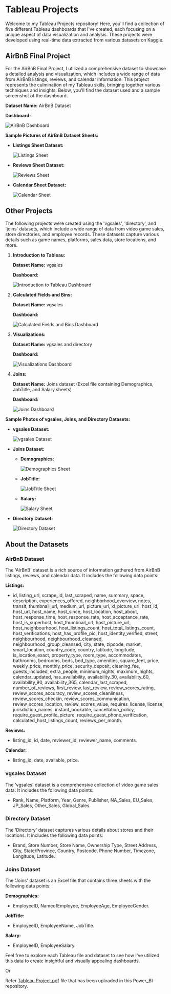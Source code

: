 # Tableau Projects

Welcome to my Tableau Projects repository! Here, you'll find a collection of five different Tableau dashboards that I've created, each focusing on a unique aspect of data visualization and analysis. These projects were developed using real-time data extracted from various datasets on Kaggle.

## AirBnB Final Project

For the AirBnB Final Project, I utilized a comprehensive dataset to showcase a detailed analysis and visualization, which includes a wide range of data from AirBnB listings, reviews, and calendar information. This project represents the culmination of my Tableau skills, bringing together various techniques and insights. Below, you'll find the dataset used and a sample screenshot of the dashboard.

**Dataset Name:** AirBnB Dataset

**Dashboard:**

![AirBnB Dashboard](https://github.com/bhuvanesh2235/Tableau/blob/main/Images/AirBnB%20Final%20Project.png)

**Sample Pictures of AirBnB Dataset Sheets:**

- **Listings Sheet Dataset:**

  ![Listings Sheet](https://github.com/bhuvanesh2235/Tableau/blob/main/Images/Listings%20Sheet%20Dataset.png)

- **Reviews Sheet Dataset:**

  ![Reviews Sheet](https://github.com/bhuvanesh2235/Tableau/blob/main/Images/Reviews%20Sheet%20Dataset.png)

- **Calendar Sheet Dataset:**

  ![Calendar Sheet](https://github.com/bhuvanesh2235/Tableau/blob/main/Images/Calendar%20Sheet%20Dataset.png)

## Other Projects

The following projects were created using the 'vgsales', 'directory', and 'joins' datasets, which include a wide range of data from video game sales, store directories, and employee records. These datasets capture various details such as game names, platforms, sales data, store locations, and more.

1. **Introduction to Tableau:**

   **Dataset Name:** vgsales  

   **Dashboard:**

   ![Introduction to Tableau Dashboard](https://github.com/bhuvanesh2235/Tableau/blob/main/Images/Introduction%20to%20Tableau%20.png)

2. **Calculated Fields and Bins:**

   **Dataset Name:** vgsales  

   **Dashboard:**

   ![Calculated Fields and Bins Dashboard](https://github.com/bhuvanesh2235/Tableau/blob/main/Images/Calculated%20Fields%20and%20Bins%20.png)

3. **Visualizations:**

   **Dataset Name:** vgsales and directory  

   **Dashboard:**

   ![Visualizations Dashboard](https://github.com/bhuvanesh2235/Tableau/blob/main/Images/Visualizations.png)

4. **Joins:**

   **Dataset Name:** Joins dataset (Excel file containing Demographics, JobTitle, and Salary sheets)  

   **Dashboard:**

   ![Joins Dashboard](https://github.com/bhuvanesh2235/Tableau/blob/main/Images/Joins%20.png)

**Sample Photos of vgsales, Joins, and Directory Datasets:**

- **vgsales Dataset:**

  ![vgsales Dataset](https://github.com/bhuvanesh2235/Tableau/blob/main/Images/Vgsales%20Dataset.png)

- **Joins Dataset:**

  - **Demographics:**

    ![Demographics Sheet](https://github.com/bhuvanesh2235/Tableau/blob/main/Images/Demographics%20Sheet%20Dataset.png)

  - **JobTitle:**

    ![JobTitle Sheet](https://github.com/bhuvanesh2235/Tableau/blob/main/Images/JobTitle%20Sheet%20Dataset.png)

  - **Salary:**

    ![Salary Sheet](https://github.com/bhuvanesh2235/Tableau/blob/main/Images/Salary%20Sheet%20Dataset.png)

- **Directory Dataset:**

  ![Directory Dataset](https://github.com/bhuvanesh2235/Tableau/blob/main/Images/Directory%20Dataset.png)

## About the Datasets

### AirBnB Dataset

The 'AirBnB' dataset is a rich source of information gathered from AirBnB listings, reviews, and calendar data. It includes the following data points:

**Listings:**
- id, listing_url, scrape_id, last_scraped, name, summary, space, description, experiences_offered, neighborhood_overview, notes, transit, thumbnail_url, medium_url, picture_url, xl_picture_url, host_id, host_url, host_name, host_since, host_location, host_about, host_response_time, host_response_rate, host_acceptance_rate, host_is_superhost, host_thumbnail_url, host_picture_url, host_neighbourhood, host_listings_count, host_total_listings_count, host_verifications, host_has_profile_pic, host_identity_verified, street, neighbourhood, neighbourhood_cleansed, neighbourhood_group_cleansed, city, state, zipcode, market, smart_location, country_code, country, latitude, longitude, is_location_exact, property_type, room_type, accommodates, bathrooms, bedrooms, beds, bed_type, amenities, square_feet, price, weekly_price, monthly_price, security_deposit, cleaning_fee, guests_included, extra_people, minimum_nights, maximum_nights, calendar_updated, has_availability, availability_30, availability_60, availability_90, availability_365, calendar_last_scraped, number_of_reviews, first_review, last_review, review_scores_rating, review_scores_accuracy, review_scores_cleanliness, review_scores_checkin, review_scores_communication, review_scores_location, review_scores_value, requires_license, license, jurisdiction_names, instant_bookable, cancellation_policy, require_guest_profile_picture, require_guest_phone_verification, calculated_host_listings_count, reviews_per_month.

**Reviews:**
- listing_id, id, date, reviewer_id, reviewer_name, comments.

**Calendar:**
- listing_id, date, available, price.

### vgsales Dataset

The 'vgsales' dataset is a comprehensive collection of video game sales data. It includes the following data points:

- Rank, Name, Platform, Year, Genre, Publisher, NA_Sales, EU_Sales, JP_Sales, Other_Sales, Global_Sales.

### Directory Dataset

The 'Directory' dataset captures various details about stores and their locations. It includes the following data points:

- Brand, Store Number, Store Name, Ownership Type, Street Address, City, State/Province, Country, Postcode, Phone Number, Timezone, Longitude, Latitude.

### Joins Dataset

The 'Joins' dataset is an Excel file that contains three sheets with the following data points:

**Demographics:**
- EmployeeID, NameofEmployee, EmployeeAge, EmployeeGender.

**JobTitle:**
- EmployeeID, EmployeeName, JobTitle.

**Salary:**
- EmployeeID, EmployeeSalary.

Feel free to explore each Tableau file and dataset to see how I've utilized this data to create insightful and visually appealing dashboards.

Or


Refer [Tableau Project.pdf](https://github.com/bhuvanesh2235/Tableau/blob/main/Tableau%20Project.pdf) file that has been uploaded in this Power_BI repository.
